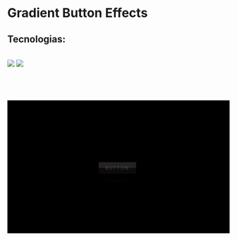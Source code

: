 # Gradient Button Effects

## Tecnologias:
<br>
<img src="https://img.shields.io/static/v1?label=HTML&message=5&color=E34F26&style=plastic&logo=html5"/>


<img src="https://img.shields.io/static/v1?label=CSS&message=3&color=1572B6&style=plastic&logo=css3"/>

<br>
<br>
<br>
<h1 align="center">
  <img alt="Gradient Button Effects" title="#Gradient Button Effects" src="./assets/project-23.gif" />
</h1>